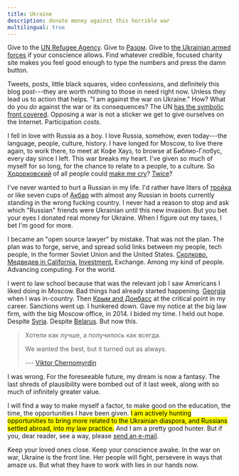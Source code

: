 ```yaml
---
title: Ukraine
description: donate money against this horrible war
multilingual: true
---
```


Give to the [UN Refugee Agency](https://www.unhcr.org/).  Give to [Разом](https://razomforukraine.org/).  Give to [the Ukrainian armed forces](https://bank.gov.ua/en/news/all/natsionalniy-bank-vidkriv-spetsrahunok-dlya-zboru-koshtiv-na-potrebi-armiyi) if your conscience allows.  Find whatever credible, focused charity site makes you feel good enough to type the numbers and press the damn button.

Tweets, posts, little black squares, video confessions, and definitely this blog post---they are worth nothing to those in need right now.  Unless they lead us to action that helps.  "I am against the war on Ukraine."  How?  What do you _do_ against the war or its consequences?  The UN [has the symbolic front covered](https://news.un.org/en/story/2022/03/1113152).  Opposing a war is not a sticker we get to give ourselves on the Internet.  Participation _costs_.

I fell in love with Russia as a boy.  I love Russia, somehow, even today---the language, people, culture, history.  I have longed for Moscow, to live there again, to work there, to meet at Кофе Хауз, to browse at Библио-Глобус, every day since I left.  This war breaks my heart.  I've given so much of myself for so long, for the chance to relate to a people, to a culture.  So [Ходорковский](https://en.wikipedia.org/wiki/Mikhail_Khodorkovsky) of all people could [make me cry](https://youtu.be/tAy5fhKnLyo?t=342)?  [Twice](https://www.youtube.com/watch?v=tAy5fhKnLyo&t=1704s)?

I've never wanted to hurt a Russian in my life.  I'd rather have liters of [тройка](https://eng.baltika.ru/products/baltika/baltika-3-classic/) or like seven cups of [Акбар](https://ru.wikipedia.org/wiki/Akbar_Tea) with almost any Russian in boots currently standing in the wrong fucking country.  I never had a reason to stop and ask which "Russian" friends were Ukrainian until this new invasion.  But you bet your eyes I donated real money for Ukraine.  When I figure out my taxes, I bet I'm good for more.

I became an "open source lawyer" by mistake.  That was not the plan.  The plan was to forge, serve, and spread solid links between my people, tech people, in the former Soviet Union and the United States.  [Сколково.](https://en.wikipedia.org/wiki/Skolkovo_Innovation_Center)  [Медведев in California.](https://www.upi.com/News_Photos/News/Medvedevs-US-trip-starts-in-California/3475/)  [Investment.](https://www.ewdn.com/reports/)  Exchange.  Among my kind of people.  Advancing computing.  For the world.

I went to law school because that was the relevant job I saw Americans I liked doing in Moscow.  Bad things had already started happening.  [Georgia](https://en.wikipedia.org/wiki/Russo-Georgian_War) when I was in-country.  Then [Крым and Донбасс](https://en.wikipedia.org/wiki/Russo-Ukrainian_War) at the critical point in my career.  Sanctions went up.  I hunkered down.  Gave my notice at the big law firm, with the big Moscow office, in 2014.  I bided my time.  I held out hope.  Despite  [Syria](https://en.wikipedia.org/wiki/Russian_military_intervention_in_the_Syrian_civil_war).  Despite [Belarus](https://en.wikipedia.org/wiki/2020%E2%80%932021_Belarusian_protests).  But now this.

> Хотели как лучше, а получилось как всегда.
>
> We wanted the best, but it turned out as always.
>
> --- [Viktor Chernomyrdin](https://en.wikipedia.org/wiki/Viktor_Chernomyrdin)

I was wrong.  For the foreseeable future, my dream is now a fantasy.  The last shreds of plausibility were bombed out of it last week, along with so much of infinitely greater value.

I will find a way to make myself a factor, to make good on the education, the time, the opportunities I have been given.  <mark>I am actively hunting opportunities to bring more related to the Ukrainian diaspora, and Russians settled abroad, into my law practice.</mark>  And I am a pretty good hunter.  But if you, dear reader, see a way, please [send an e-mail](mailto:kyle@kemitchell.com).

Keep your loved ones close.  Keep your conscience awake.  In the war on war, Ukraine is the front line.  Her people will fight, persevere in ways that amaze us.  But what they have to work with lies in our hands now.
